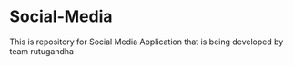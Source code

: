 # Social-Media
This is repository for Social Media Application that is being developed by team rutugandha
